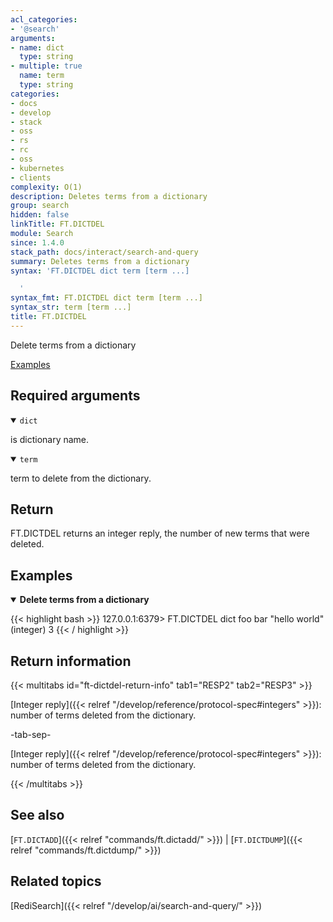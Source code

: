 ```yaml
---
acl_categories:
- '@search'
arguments:
- name: dict
  type: string
- multiple: true
  name: term
  type: string
categories:
- docs
- develop
- stack
- oss
- rs
- rc
- oss
- kubernetes
- clients
complexity: O(1)
description: Deletes terms from a dictionary
group: search
hidden: false
linkTitle: FT.DICTDEL
module: Search
since: 1.4.0
stack_path: docs/interact/search-and-query
summary: Deletes terms from a dictionary
syntax: 'FT.DICTDEL dict term [term ...]

  '
syntax_fmt: FT.DICTDEL dict term [term ...]
syntax_str: term [term ...]
title: FT.DICTDEL
---
```


Delete terms from a dictionary

[Examples](#examples)

## Required arguments

<details open>
<summary><code>dict</code></summary>

is dictionary name.
</details>

<details open>
<summary><code>term</code></summary>

term to delete from the dictionary.
</details>

## Return

FT.DICTDEL returns an integer reply, the number of new terms that were deleted.

## Examples

<details open>
<summary><b>Delete terms from a dictionary</b></summary>

{{< highlight bash >}}
127.0.0.1:6379> FT.DICTDEL dict foo bar "hello world"
(integer) 3
{{< / highlight >}}
</details>

## Return information

{{< multitabs id="ft-dictdel-return-info" 
    tab1="RESP2" 
    tab2="RESP3" >}}

[Integer reply]({{< relref "/develop/reference/protocol-spec#integers" >}}): number of terms deleted from the dictionary.

-tab-sep-

[Integer reply]({{< relref "/develop/reference/protocol-spec#integers" >}}): number of terms deleted from the dictionary.

{{< /multitabs >}}
## See also

[`FT.DICTADD`]({{< relref "commands/ft.dictadd/" >}}) | [`FT.DICTDUMP`]({{< relref "commands/ft.dictdump/" >}})

## Related topics

[RediSearch]({{< relref "/develop/ai/search-and-query/" >}})
